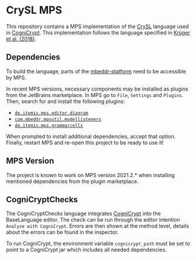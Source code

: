 # CrySL MPS

This repository contains a MPS implementation of the [CrySL](https://www.eclipse.org/cognicrypt/documentation/crysl/) language used in [CogniCrypt](https://www.eclipse.org/cognicrypt/). This implementation follows the language specified in [Krüger et al. (2018)](https://drops.dagstuhl.de/opus/volltexte/2018/9215/pdf/LIPIcs-ECOOP-2018-10.pdf).

## Dependencies

To build the language, parts of the [mbeddr-platform](https://build.mbeddr.com/viewType.html?buildTypeId=Mbeddr2_Mbeddr_Gradle_platform) need to be accessible by MPS.

In recent MPS versions, necessary components may be installed as plugins from the JetBrains marketplace.
In MPS go to `File`, `Settings` and `Plugins`. Then, search for and install the following plugins:

- [`de.itemis.mps.editor.diagram`](https://plugins.jetbrains.com/plugin/13240-de-itemis-mps-editor-diagram)
- [`com.mbeddr.mpsutil.modellisteners`](https://plugins.jetbrains.com/plugin/17130-com-mbeddr-mpsutil-modellisteners)
- [`de.itemis.mps.grammarcells`](https://plugins.jetbrains.com/plugin/13242-de-itemis-mps-grammarcells)

When prompted to install additional dependencies, accept that option.
Finally, restart MPS and re-open this project to be ready to use it!

## MPS Version

The project is known to work on MPS version 2021.2.* when installing mentioned dependencies from the plugin marketplace.

## CogniCryptChecks

The CogniCryptChecks language integrates [CogniCrypt](https://github.com/CROSSINGTUD/CryptoAnalysis) into the
BaseLanguage editor. 
The check can be run through the editor intention `Analyze with CogniCrypt`.
Errors are then shown at the method level, details about the errors can be found in the inspector.

To run CogniCrypt, the environment variable `cognicrypt_path` must be set to point to a CogniCrypt jar which includes
all needed dependencies.
